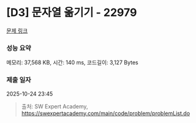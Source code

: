 # [D3] 문자열 옮기기 - 22979 

[문제 링크](https://swexpertacademy.com/main/code/problem/problemDetail.do?contestProbId=AZPOBiaqNo8DFAWB) 

### 성능 요약

메모리: 37,568 KB, 시간: 140 ms, 코드길이: 3,127 Bytes

### 제출 일자

2025-10-24 23:45



> 출처: SW Expert Academy, https://swexpertacademy.com/main/code/problem/problemList.do